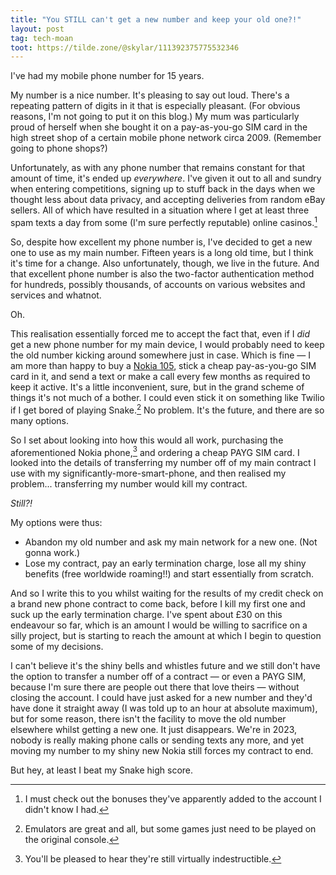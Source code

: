 ```yaml
---
title: "You STILL can't get a new number and keep your old one?!"
layout: post
tag: tech-moan
toot: https://tilde.zone/@skylar/111392375775532346
---
```


I've had my mobile phone number for 15 years.

My number is a nice number. It's pleasing to say out loud. There's a repeating pattern of digits in it that is especially pleasant. (For obvious reasons, I'm not going to put it on this blog.) My mum was particularly proud of herself when she bought it on a pay-as-you-go SIM card in the high street shop of a certain mobile phone network circa 2009. (Remember going to phone shops?)

Unfortunately, as with any phone number that remains constant for that amount of time, it's ended up *everywhere*. I've given it out to all and sundry when entering competitions, signing up to stuff back in the days when we thought less about data privacy, and accepting deliveries from random eBay sellers. All of which have resulted in a situation where I get at least three spam texts a day from some (I'm sure perfectly reputable) online casinos.[^1]

So, despite how excellent my phone number is, I've decided to get a new one to use as my main number. Fifteen years is a long old time, but I think it's time for a change. Also unfortunately, though, we live in the future. And that excellent phone number is also the two-factor authentication method for hundreds, possibly thousands, of accounts on various websites and services and whatnot.

Oh.

This realisation essentially forced me to accept the fact that, even if I *did* get a new phone number for my main device, I would probably need to keep the old number kicking around somewhere just in case. Which is fine — I am more than happy to buy a [Nokia 105](https://amzn.to/46bqaVI), stick a cheap pay-as-you-go SIM card in it, and send a text or make a call every few months as required to keep it active. It's a little inconvenient, sure, but in the grand scheme of things it's not much of a bother. I could even stick it on something like Twilio if I get bored of playing Snake.[^2] No problem. It's the future, and there are so many options.

So I set about looking into how this would all work, purchasing the aforementioned Nokia phone,[^3] and ordering a cheap PAYG SIM card. I looked into the details of transferring my number off of my main contract I use with my significantly-more-smart-phone, and then realised my problem... transferring my number would kill my contract.

*Still?!*

My options were thus:
* Abandon my old number and ask my main network for a new one. (Not gonna work.)
* Lose my contract, pay an early termination charge, lose all my shiny benefits (free worldwide roaming!!) and start essentially from scratch.

And so I write this to you whilst waiting for the results of my credit check on a brand new phone contract to come back, before I kill my first one and suck up the early termination charge. I've spent about £30 on this endeavour so far, which is an amount I would be willing to sacrifice on a silly project, but is starting to reach the amount at which I begin to question some of my decisions.

I can't believe it's the shiny bells and whistles future and we still don't have the option to transfer a number off of a contract — or even a PAYG SIM, because I'm sure there are people out there that love theirs — without closing the account. I could have just asked for a new number and they'd have done it straight away (I was told up to an hour at absolute maximum), but for some reason, there isn't the facility to move the old number elsewhere whilst getting a new one. It just disappears. We're in 2023, nobody is really making phone calls or sending texts any more, and yet moving my number to my shiny new Nokia still forces my contract to end.

But hey, at least I beat my Snake high score.


[^1]: I must check out the bonuses they've apparently added to the account I didn't know I had.
[^2]: Emulators are great and all, but some games just need to be played on the original console.
[^3]: You'll be pleased to hear they're still virtually indestructible.
